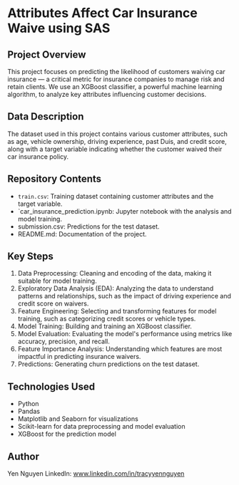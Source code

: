 # Attributes Affect Car Insurance Waive using SAS

## Project Overview
This project focuses on predicting the likelihood of customers waiving car insurance — a critical metric for insurance companies to manage risk and retain clients. We use an XGBoost classifier, a powerful machine learning algorithm, to analyze key attributes influencing customer decisions.

## Data Description
The dataset used in this project contains various customer attributes, such as age, vehicle ownership, driving experience, past Duis, and credit score, along with a target variable indicating whether the customer waived their car insurance policy.

## Repository Contents
- `train.csv`: Training dataset containing customer attributes and the target variable.
- `car_insurance_prediction.ipynb: Jupyter notebook with the analysis and model training.
- submission.csv: Predictions for the test dataset.
- README.md: Documentation of the project.

## Key Steps
1. Data Preprocessing: Cleaning and encoding of the data, making it suitable for model training.
2. Exploratory Data Analysis (EDA): Analyzing the data to understand patterns and relationships, such as the impact of driving experience and credit score on waivers.
3. Feature Engineering: Selecting and transforming features for model training, such as categorizing credit scores or vehicle types.
4. Model Training: Building and training an XGBoost classifier.
5. Model Evaluation: Evaluating the model's performance using metrics like accuracy, precision, and recall.
6. Feature Importance Analysis: Understanding which features are most impactful in predicting insurance waivers.
7. Predictions: Generating churn predictions on the test dataset.
## Technologies Used
- Python
- Pandas
- Matplotlib and Seaborn for visualizations
- Scikit-learn for data preprocessing and model evaluation
- XGBoost for the prediction model
## Author 
Yen Nguyen
Linkedln: www.linkedin.com/in/tracyyennguyen

